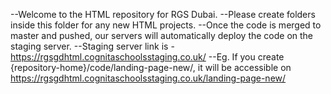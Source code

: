 --Welcome to the HTML repository for RGS Dubai.
--Please create folders inside this folder for any new HTML projects.
--Once the code is merged to master and pushed, our servers will automatically deploy the code on the staging server.
--Staging server link is - https://rgsgdhtml.cognitaschoolsstaging.co.uk/
--Eg. If you create {repository-home}/code/landing-page-new/, it will be accessible on https://rgsgdhtml.cognitaschoolsstaging.co.uk/landing-page-new/